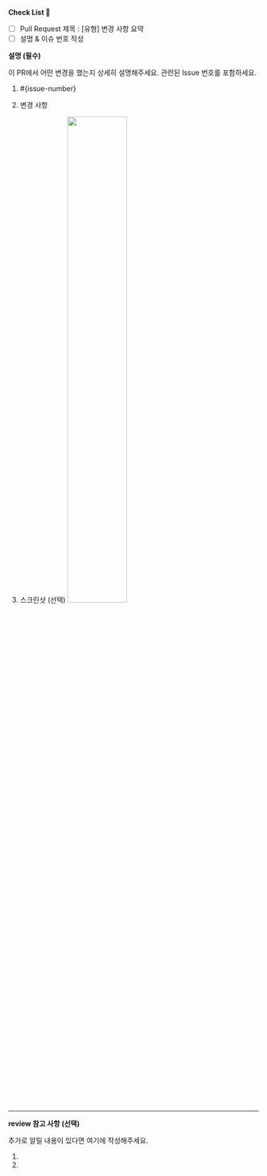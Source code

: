 **Check List :memo:**
- [ ] Pull Request 제목 : [유형] 변경 사항 요약
- [ ] 설명 & 이슈 번호 작성

**설명 (필수)**

이 PR에서 어떤 변경을 했는지 상세히 설명해주세요.
관련된 Issue 번호를 포함하세요.

1. #{issue-number}

2. 변경 사항

3. 스크린샷 (선택)
   <img src="파일주소" width="50%" height="50%" />

<br>

---

**review 참고 사항 (선택)**

추가로 알릴 내용이 있다면 여기에 작성해주세요.

1.

2.
